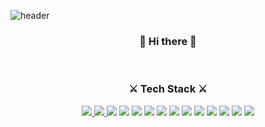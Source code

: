 
![header](https://capsule-render.vercel.app/api?type=Waving&color=auto&height=300&section=header&text=7UN4%&fontSize=100)<br>
<h3 align="center">👋 Hi there 👋</h3><br>
<h3 align="center">⚔ Tech Stack ⚔</h3>
<div align="center" display="inline-block">
  <a href="https://developer.android.com" target="_blank">
    <img src="https://img.shields.io/badge/Android-3DDC84?style=flat-square&logo=Android&logoColor=white"/>
  </a>
  <a href="https://www.djangoproject.com" target="_blank">
    <img src="https://img.shields.io/badge/Django-092E20?style=flat-square&logo=Django&logoColor=white"/>
  </a>
  <img src="https://img.shields.io/badge/C-A8B9CC?style=flat-square&logo=C&logoColor=white">
  <img src="https://img.shields.io/badge/C++-00599C?style=flat-square&logo=C%2B%2B&logoColor=white">
  <img src="https://img.shields.io/badge/CSS3-1572B6?style=flat-square&logo=CSS3&logoColor=white">
  <img src="https://img.shields.io/badge/Fido Alliance-FFBF3B?style=flat-square&logo=Fido Alliance&logoColor=white">
  <img src="https://img.shields.io/badge/Flask-000000?style=flat-square&logo=Flask&logoColor=white">
  <img src="https://img.shields.io/badge/Go-00ADD8?style=flat-square&logo=Go&logoColor=white">
  <img src="https://img.shields.io/badge/HTML5-E34F26?style=flat-square&logo=HTML5&logoColor=white">
  <img src="https://img.shields.io/badge/Java-007396?style=flat-square&logo=Java&logoColor=white">
  <img src="https://img.shields.io/badge/JavaScript-F7DF1E?style=flat-square&logo=JavaScript&logoColor=white">
  <img src="https://img.shields.io/badge/Python-3776AB?style=flat-square&logo=Python&logoColor=white">
  <img src="https://img.shields.io/badge/WebAuthn-3423A6?style=flat-square&logo=WebAuthn&logoColor=white"/>
  <img src="https://img.shields.io/badge/.NET-512BD4?style=flat-square&logo=.NET&logoColor=white">
</div>
